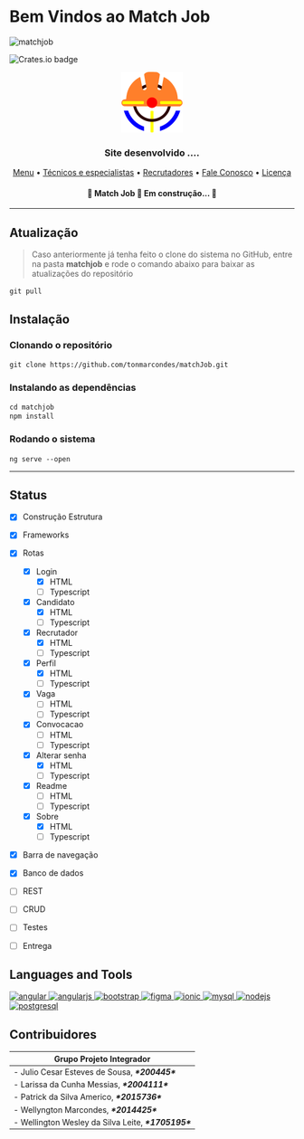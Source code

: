 # Bem Vindos ao Match Job

![matchjob](https://komarev.com/ghpvc/?username=matchjob&label=Profile%20views&color=0e75b6&style=flat)

<img alt="Crates.io badge" src="https://img.shields.io/badge/license-MIT%2FApache--2.0-blue">

<!-- ![logo](C:\Users\patri\Desktop\Trabalho Site\logo.png) -->
<p align="center"><img src="./src/assets/matchjob.png"></p>

<h3 align="center">Site desenvolvido ....</h3>

<p align="center">  <a href="#Menu">Menu</a> •  <a href="#Técnicos e especialistas">Técnicos e especialistas</a> •   <a href="#Recrutadores">Recrutadores</a> •   <a href="#Fale Conosco">Fale Conosco</a> •   <a href="#licenc-a">Licença</a> 

<h4 align="center">  🚧  Match Job 🚀 Em construção...  🚧 </h4>

---
## Atualização

>Caso anteriormente já tenha feito o clone do sistema no GitHub, entre na pasta **matchjob** e rode o comando abaixo para baixar as atualizações do repositório

```shell
git pull
```

## Instalação

### Clonando o repositório

```shell
git clone https://github.com/tonmarcondes/matchJob.git
```

### Instalando as dependências

```shell
cd matchjob
npm install
```

### Rodando o sistema

```shell
ng serve --open
````

---

## Status

- [x] Construção Estrutura
- [x] Frameworks
- [x] Rotas
  - [x] Login
    - [x] HTML
    - [ ] Typescript
  - [x] Candidato
    - [x] HTML
    - [ ] Typescript
  - [x] Recrutador
    - [x] HTML
    - [ ] Typescript
  - [x] Perfil
    - [x] HTML
    - [ ] Typescript
  - [x] Vaga
    - [ ] HTML
    - [ ] Typescript
  - [x] Convocacao
    - [ ] HTML
    - [ ] Typescript
  - [x] Alterar senha
    - [x] HTML
    - [ ] Typescript
  - [x] Readme
    - [ ] HTML
    - [ ] Typescript
  - [x] Sobre
    - [x] HTML
    - [ ] Typescript
- [x] Barra de navegação
- [x] Banco de dados
- [ ] REST 
- [ ] CRUD
- [ ] Testes
- [ ] Entrega


## Languages and Tools

<p align="left"> <a href="https://angular.io" target="_blank"> <img src="https://angular.io/assets/images/logos/angular/angular.svg" alt="angular" width="40" height="40"/> </a> <a href="https://angular.io" target="_blank"> <img src="https://raw.githubusercontent.com/devicons/devicon/master/icons/angularjs/angularjs-original-wordmark.svg" alt="angularjs" width="40" height="40"/> </a> <a href="https://getbootstrap.com" target="_blank"> <img src="https://raw.githubusercontent.com/devicons/devicon/master/icons/bootstrap/bootstrap-plain-wordmark.svg" alt="bootstrap" width="40" height="40"/> </a> <a href="https://www.figma.com/" target="_blank"> <img src="https://www.vectorlogo.zone/logos/figma/figma-icon.svg" alt="figma" width="40" height="40"/> </a> <a href="https://ionicframework.com" target="_blank"> <img src="https://upload.wikimedia.org/wikipedia/commons/d/d1/Ionic_Logo.svg" alt="ionic" width="40" height="40"/> </a> <a href="https://www.mysql.com/" target="_blank"> <img src="https://raw.githubusercontent.com/devicons/devicon/master/icons/mysql/mysql-original-wordmark.svg" alt="mysql" width="40" height="40"/> </a> <a href="https://nodejs.org" target="_blank"> <img src="https://raw.githubusercontent.com/devicons/devicon/master/icons/nodejs/nodejs-original-wordmark.svg" alt="nodejs" width="40" height="40"/> </a> <a href="https://www.postgresql.org" target="_blank"> <img src="https://raw.githubusercontent.com/devicons/devicon/master/icons/postgresql/postgresql-original-wordmark.svg" alt="postgresql" width="40" height="40"/> </a> </p>

## Contribuidores

| **Grupo Projeto Integrador**                          |
| ----------------------------------------------------- |
| - Julio Cesar Esteves de Sousa, ***\*200445\****      |
| - Larissa  da Cunha Messias, ***\*2004111\****        |
| - Patrick da Silva Americo, ***\*2015736\****         |
| - Wellyngton Marcondes, ***\*2014425\****             |
| - Wellington Wesley da Silva Leite, ***\*1705195\**** |
